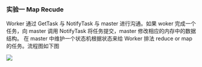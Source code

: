### 实验一 Map Recude
Worker 通过 GetTask 与 NotifyTask 与 master 进行沟通。如果 woker 完成一个任务，向 master 调用 NotifyTask 将任务提交，master 修改相应的内存中的数据结构。
在 master 中维护一个状态机根据状态来给 Worker 排法 reduce or map 的任务。流程图如下图

![](https://tva1.sinaimg.cn/large/00831rSTgy1gd08hg0jvbj30u017vdpw.jpg)